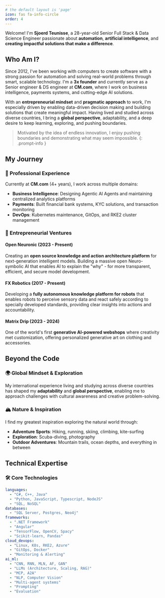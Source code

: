 ```yaml
---
# the default layout is 'page'
icon: fas fa-info-circle
order: 4
---
```


Welcome! I'm **Sjoerd Teunisse**, a 28-year-old Senior Full Stack & Data Science Engineer passionate about **automation**, **artificial intelligence**, and **creating impactful solutions that make a difference**.

## Who Am I?

Since 2012, I've been working with computers to create software with a strong passion for automation and solving real-world problems through smart, scalable technology. I'm a **3x founder** and currently serve as a Senior engineer & DS engineer at **CM.com**, where I work on business intelligence, payments systems, and cutting-edge AI solutions.

With an **entrepreneurial mindset** and **pragmatic approach** to work, I'm especially driven by enabling data-driven decision making and building solutions that create meaningful impact. Having lived and studied across diverse countries, I bring a **global perspective**, adaptability, and a deep desire to keep learning, exploring, and pushing boundaries.

> Motivated by the idea of endless innovation, I enjoy pushing boundaries and demonstrating what may seem impossible.
{: .prompt-info }

## My Journey

### 🏢 Professional Experience
Currently at **CM.com** (4+ years), I work across multiple domains:
- **Business Intelligence**: Designing Agentic AI Agents and maintaining centralized analytics platforms
- **Payments**: Built financial bank systems, KYC solutions, and transaction monitoring
- **DevOps**: Kubernetes maintenance, GitOps, and RKE2 cluster management

### 🚀 Entrepreneurial Ventures

#### Open Neuronic (2023 - Present)
Creating an **open source knowledge and action architecture platform** for next-generation intelligent models. Building a massive open Neuro-symbolic AI that enables AI to explain the "why" - for more transparent, efficient, and secure model development.

#### FX Robotics (2017 - Present)
Developing a **fully autonomous knowledge platform for robots** that enables robots to perceive sensory data and react safely according to specially developed standards, providing clear insights into actions and accountability.

#### Matrix Drip (2023 - 2024)
One of the world's first **generative AI-powered webshops** where creativity met customization, offering personalized generative art on clothing and accessories.

## Beyond the Code

### 🌍 Global Mindset & Exploration
My international experience living and studying across diverse countries has shaped my **adaptability** and **global perspective**, enabling me to approach challenges with cultural awareness and creative problem-solving.

### 🏔️ Nature & Inspiration
I find my greatest inspiration exploring the natural world through:
- **Adventure Sports**: Hiking, running, skiing, climbing, kite-surfing
- **Exploration**: Scuba-diving, photography
- **Outdoor Adventures**: Mountain trails, ocean depths, and everything in between

## Technical Expertise

### 🛠️ Core Technologies
```yaml
languages:
  - "C#, C++, Java"
  - "Python, JavaScript, Typescript, NodeJS"
  - "SQL, NoSQL"
databases:
  - "SQL Server, Postgres, Neo4j"
frameworks:
  - ".NET Framework"
  - "Angular"
  - "TensorFlow, OpenCV, Spacy"
  - "Scikit-learn, Pandas"
cloud_devops:
  - "Linux, K8s, RKE2, Azure"
  - "GitOps, Docker"
  - "Monitoring & Alerting"
ai_ml:
  - "CNN, RNN, MLN, AF, GAN"
  - "LLMs (Architecture, Scaling, RAG)"
  - "MCP, A2A"
  - "NLP, Computer Vision"
  - "Multi-agent systems"
  - "Prompting"
  - "Evaluation"
  ```